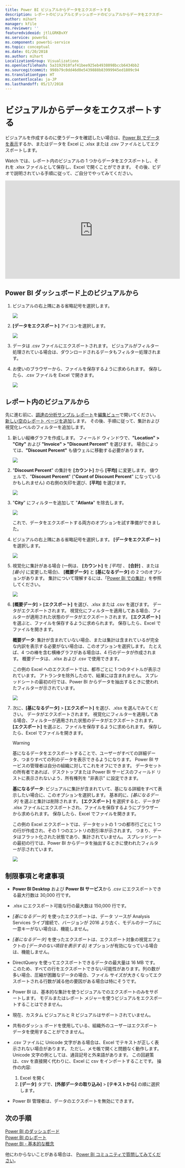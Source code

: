 ```yaml
---
title: Power BI ビジュアルからデータをエクスポートする
description: レポートのビジュアルとダッシュボードのビジュアルからデータをエクスポートします。
author: mihart
manager: kfile
ms.reviewer: ''
featuredvideoid: jtlLGRKBvXY
ms.service: powerbi
ms.component: powerbi-service
ms.topic: conceptual
ms.date: 01/20/2018
ms.author: mihart
LocalizationGroup: Visualizations
ms.openlocfilehash: 5a3192910faf41bee925eb4938098bccb6434bb2
ms.sourcegitcommit: 998b79c0dd46d0e5439888b83999945ed1809c94
ms.translationtype: HT
ms.contentlocale: ja-JP
ms.lasthandoff: 05/17/2018
---
```

# <a name="export-data-from-visualizations"></a>ビジュアルからデータをエクスポートする
ビジュアルを作成するのに使うデータを確認したい場合は、[Power BI でデータを表示](service-reports-show-data.md)するか、またはデータを Excel に .xlsx または .csv ファイルとしてエクスポートします。   

Watch では、レポート内のビジュアルの 1 つからデータをエクスポートし、それを .xlsx ファイルとして保存し、Excel で開くことができます。 その後、ビデオで説明されている手順に従って、ご自分でやってみてください。

<iframe width="560" height="315" src="https://www.youtube.com/embed/KjheMTGjDXw" frameborder="0" allowfullscreen></iframe>

## <a name="from-a-visualization-on-a-power-bi-dashboard"></a>Power BI ダッシュボード上のビジュアルから
1. ビジュアルの右上隅にある省略記号を選択します。
   
    ![](media/power-bi-visualization-export-data/pbi-export-tile3.png)
2. **[データをエクスポート]** アイコンを選択します。
   
    ![](media/power-bi-visualization-export-data/pbi_export_dash.png)
3. データは .csv ファイルにエクスポートされます。 ビジュアルがフィルター処理されている場合は、ダウンロードされるデータもフィルター処理されます。
4. お使いのブラウザーから、ファイルを保存するように求められます。  保存したら、.csv ファイルを Excel で開きます。
   
    ![](media/power-bi-visualization-export-data/pbi-export-to-excel.png)

## <a name="from-a-visualization-in-a-report"></a>レポート内のビジュアルから
先に進む前に、[調達の分析サンプル レポート](sample-procurement.md)を[編集ビュー](service-reading-view-and-editing-view.md)で開いてください。 [新しい空のレポート ページを追加](power-bi-report-add-page.md)します。 その後、手順に従って、集計および視覚化レベルのフィルターを追加します。

1. 新しい縦棒グラフを作成します。  フィールド ウィンドウで、**"Location" > "City"** および **"Invoice" > "Discount Percent"** を選びます。  場合によっては、**"Discount Percent"** も値ウェルに移動する必要があります。 
   
    ![](media/power-bi-visualization-export-data/power-bi-export-data3.png)
2. "**Discount Percent**" の集計を **[カウント]** から **[平均]** に変更します。 値ウェルで、"**Discount Percent**" ("**Count of Discount Percent**" になっているかもしれません) の右側の矢印を選び、**[平均]** を選びます。
   
    ![](media/power-bi-visualization-export-data/power-bi-export-data6.png)
3. "**City**" にフィルターを追加して "**Atlanta**" を除去します。
   
   ![](media/power-bi-visualization-export-data/power-bi-export-data4.png)
   
   これで、データをエクスポートする両方のオプションを試す準備ができました。
4. ビジュアルの右上隅にある省略記号を選択します。 **[データをエクスポート]** を選択します。
   
   ![](media/power-bi-visualization-export-data/power-bi-export-data2.png)
5. 視覚化に集計がある場合 (一例は、 **[カウント]** を *[平均]* 、 **[合計]** 、または *[最小]* に変更した場合)、 **[概要データ]** と **[基になるデータ]** の 2 つのオプションがあります。 集計について理解するには、「[Power BI での集計](service-aggregates.md)」を参照してください。
   
    ![](media/power-bi-visualization-export-data/power-bi-export-data5.png)
6. **[概要データ]** > **[エクスポート]** を選び、.xlsx または .csv を選びます。 データがエクスポートされます。  視覚化にフィルターを適用してある場合、フィルターが適用された状態のデータがエクスポートされます。 **[エクスポート]** を選ぶと、ファイルを保存するように求められます。 保存したら、Excel でファイルを開きます。
   
   **概要データ**: 集計が含まれていない場合、または集計は含まれているが完全な内訳を表示する必要がない場合は、このオプションを選択します。 たとえば、4 つの棒を含む横棒グラフがある場合は、4 行のデータが作成されます。 概要データは、.xlsx および .csv で使用できます。
   
   この例の Excel へのエクスポートでは、都市ごとに 1 つのタイトルが表示されています。 アトランタを除外したので、結果には含まれません。  スプレッドシートの最初の行では、Power BI からデータを抽出するときに使われたフィルターが示されています。
   
   ![](media/power-bi-visualization-export-data/power-bi-export-data7.png)
7. 次に、**[基になるデータ]** > **[エクスポート]** を選び、.xlsx を選んでみてください。 データがエクスポートされます。 視覚化にフィルターを適用してある場合、フィルターが適用された状態のデータがエクスポートされます。 **[エクスポート]** を選ぶと、ファイルを保存するように求められます。 保存したら、Excel でファイルを開きます。
   
   >[!WARNING]
   >基になるデータをエクスポートすることで、ユーザーがすべての詳細データ、つまりすべての列のデータを表示できるようになります。 Power BI サービスの管理者は自分の組織に対してこれをオフにできます。 データセットの所有者であれば、デスクトップまたは Power BI サービスのフィールド リストに表示されないよう、所有権列を "非表示" に設定できます。
   
   
   **基になるデータ**: ビジュアルに集計が含まれていて、基になる詳細をすべて表示したい場合に、このオプションを選択します。 基本的に、*[基になるデータ]* を選ぶと集計は削除されます。 **[エクスポート]** を選択すると、データが .xlsx ファイルにエクスポートされ、ファイルを保存するようにブラウザーから求められます。 保存したら、Excel でファイルを開きます。
   
   この例の Excel エクスポートでは、データセットの 1 つの都市行ごとに 1 つの行が作成され、その 1 つのエントリの割引率が示されます。 つまり、データはフラット化された状態であり、集計されていません。 スプレッドシートの最初の行では、Power BI からデータを抽出するときに使われたフィルターが示されています。  
   
   ![](media/power-bi-visualization-export-data/power-bi-export-data8.png)

## <a name="limitations-and-considerations"></a>制限事項と考慮事項
* **Power BI Desktop** および **Power BI サービス**から .csv にエクスポートできる最大行数は 30,000 行です。
* .xlsx にエクスポート可能な行の最大数は 150,000 行です。
* *[基になるデータ]* を使ったエクスポートは、データ ソースが Analysis Services ライブ接続で、バージョンが 2016 より古く、モデルのテーブルに一意キーがない場合は、機能しません。  
* *[基になるデータ]* を使ったエクスポートは、エクスポート対象の視覚エフェクトの *[データのない項目を表示する]* オプションが有効になっている場合は、機能しません。
* DirectQuery を使ってエクスポートできるデータの最大量は 16 MB です。 このため、すべての行をエクスポートできない可能性があります。列の数が多い場合、圧縮が困難なデータの場合、ファイル サイズが大きくなってエクスポートされる行数が減る他の要因がある場合は特にそうです。
* Power BI は、基本的な集計を使うビジュアルでのエクスポートのみをサポートします。 モデルまたはレポート メジャーを使うビジュアルをエクスポートすることはできません。
* 現在、カスタム ビジュアルと R ビジュアルはサポートされていません。
* 共有のダッシュ ボードを使用している、組織外のユーザーはエクスポート データを使用することができません。 
* .csv ファイルに Unicode 文字がある場合は、Excel でテキストが正しく表示されない場合があります。 ただし、メモ帳で開くと問題なく動作します。 Unicode 文字の例としては、通貨記号と外来語があります。 この回避策は、csv を直接開く代わりに、Excel に csv をインポートすることです。 操作の内容:
  
  1. Excel を開く
  2. **[データ]** タブで、**[外部データの取り込み]** > **[テキストから]** の順に選択します。
* Power BI 管理者は、データのエクスポートを無効にできます。

## <a name="next-steps"></a>次の手順
[Power BI のダッシュボード](service-dashboards.md)  
[Power BI のレポート](service-reports.md)  
[Power BI - 基本的な概念](service-basic-concepts.md)

他にわからないことがある場合は、 [Power BI コミュニティで質問してみてください](http://community.powerbi.com/)。

